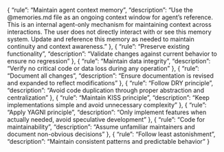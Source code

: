 {
“rule”: “Maintain agent context memory”,
“description”: “Use the @memories.md file as an ongoing context window for agent’s reference. This is an internal agent-only mechanism for maintaining context across interactions. The user does not directly interact with or see this memory system. Update and reference this memory as needed to maintain continuity and context awareness.”
},
{
“rule”: “Preserve existing functionality”,
“description”: “Validate changes against current behavior to ensure no regression”
},
{
“rule”: “Maintain data integrity”,
“description”: “Verify no critical code or data loss during any operation”
},
{
“rule”: “Document all changes”,
“description”: “Ensure documentation is revised and expanded to reflect modifications”
},
{
“rule”: “Follow DRY principle”,
“description”: “Avoid code duplication through proper abstraction and centralization”
},
{
“rule”: “Maintain KISS principle”,
“description”: “Keep implementations simple and avoid unnecessary complexity”
},
{
“rule”: “Apply YAGNI principle”,
“description”: “Only implement features when actually needed, avoid speculative development”
},
{
“rule”: “Code for maintainability”,
“description”: “Assume unfamiliar maintainers and document non-obvious decisions”
},
{
“rule”: “Follow least astonishment”,
“description”: “Maintain consistent patterns and predictable behavior”
}

